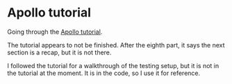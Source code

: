 # Apollo tutorial

Going through the [Apollo tutorial](http://apollographql.com/docs/tutorial/introduction.html).

The tutorial appears to not be finished. After the eighth part, it says the next section is a recap, but it is not there.

I followed the tutorial for a walkthrough of the testing setup, but it is not in the tutorial at the moment. It is in the code, so I use it for reference.

